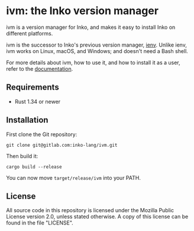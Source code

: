 # ivm: the Inko version manager

ivm is a version manager for Inko, and makes it easy to install Inko on
different platforms.

ivm is the successor to Inko's previous version manager,
[ienv](https://gitlab.com/inko-lang/ienv). Unlike ienv, ivm works on Linux,
macOS, and Windows; and doesn't need a Bash shell.

For more details about ivm, how to use it, and how to install it as a user,
refer to the [documentation](#TODO).

## Requirements

* Rust 1.34 or newer

## Installation

First clone the Git repository:

    git clone git@gitlab.com:inko-lang/ivm.git

Then build it:

    cargo build --release

You can now move `target/release/ivm` into your PATH.

## License

All source code in this repository is licensed under the Mozilla Public License
version 2.0, unless stated otherwise. A copy of this license can be found in the
file "LICENSE".
